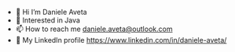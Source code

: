 - 👋 Hi I’m Daniele Aveta
- 👀 Interested in Java
- 📫 How to reach me daniele.aveta@outlook.com
- 💼 My LinkedIn profile https://www.linkedin.com/in/daniele-aveta/
<!---
daniele-aveta/daniele-aveta is a ✨ special ✨ repository because its `README.md` (this file) appears on your GitHub profile.
You can click the Preview link to take a look at your changes.
--->

